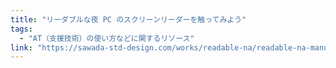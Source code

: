 ```yaml
---
title: "リーダブルな夜 PC のスクリーンリーダーを触ってみよう"
tags:
  - "AT（支援技術）の使い方などに関するリソース"
link: "https://sawada-std-design.com/works/readable-na/readable-na-manual-vo-nvda-20190115.pdf"
---
```

